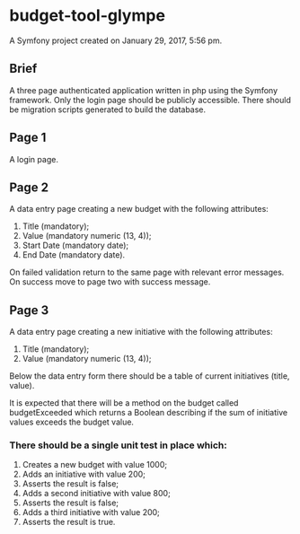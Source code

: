 budget-tool-glympe
==================

A Symfony project created on January 29, 2017, 5:56 pm.

## Brief

A three page authenticated application written in php using the Symfony framework.
Only the login page should be publicly accessible.
There should be migration scripts generated to build the database.

## Page 1

A login page.
## Page 2

A data entry page creating a new budget with the following attributes:
1. Title (mandatory);
2. Value (mandatory numeric (13, 4));
3. Start Date (mandatory date);
4. End Date (mandatory date).

On failed validation return to the same page with relevant error messages.
On success move to page two with success message.

## Page 3

A data entry page creating a new initiative with the following attributes:
1. Title (mandatory);
2. Value (mandatory numeric (13, 4));

Below the data entry form there should be a table of current initiatives (title, value).

It is expected that there will be a method on the budget called budgetExceeded which returns a Boolean describing if the sum of initiative values exceeds the budget value.

### There should be a single unit test in place which:
1. Creates a new budget with value 1000;
2. Adds an initiative with value 200;
3. Asserts the result is false;
4. Adds a second initiative with value 800;
5. Asserts the result is false;
6. Adds a third  initiative with value 200;
7. Asserts the result is true.
